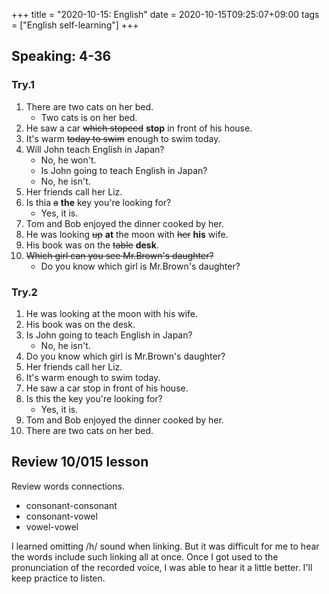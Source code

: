 +++
title =  "2020-10-15: English"
date = 2020-10-15T09:25:07+09:00
tags = ["English self-learning"]
+++

## Speaking: 4-36

### Try.1

1. There are two cats on her bed.
    - Two cats is on her bed.
2. He saw a car ~~which stopeed~~ **stop** in front of his house.
3. It's warm ~~today to swim~~ enough to swim today.
4. Will John teach English in Japan?
    - No, he won't.
    - Is John going to teach English in Japan?
    - No, he isn't.
5. Her friends call her Liz.
6. Is thia ~~a~~ **the** key you're looking for?
    - Yes, it is.
7. Tom and Bob enjoyed the dinner cooked by her.
8. He was looking ~~up~~ **at** the moon with ~~her~~ **his** wife.
9. His book was on the ~~table~~ **desk**.
10. ~~Which girl can you see Mr.Brown's daughter?~~
    - Do you know which girl is Mr.Brown's daughter?

### Try.2

1. He was looking at the moon with his wife.
2. His book was on the desk.
3. Is John going to teach English in Japan?
    - No, he isn't.
4. Do you know which girl is Mr.Brown's daughter?
5. Her friends call her Liz.
6. It's warm enough to swim today.
7. He saw a car stop in front of his house.
8. Is this the key you're looking for?
    - Yes, it is.
9. Tom and Bob enjoyed the dinner cooked by her.
10. There are two cats on her bed.

## Review 10/015 lesson

Review words connections.
* consonant-consonant
* consonant-vowel
* vowel-vowel

I learned omitting /h/ sound when linking.
But it was difficult for me to hear the words include such linking all at once.
Once I got used to the pronunciation of the recorded voice, I was able to hear it a little better.
I'll keep practice to listen.


